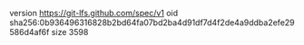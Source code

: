 version https://git-lfs.github.com/spec/v1
oid sha256:0b936496316828b2bd64fa07bd2ba4d91df7d4f2de4a9ddba2efe29586d4af6f
size 3598
